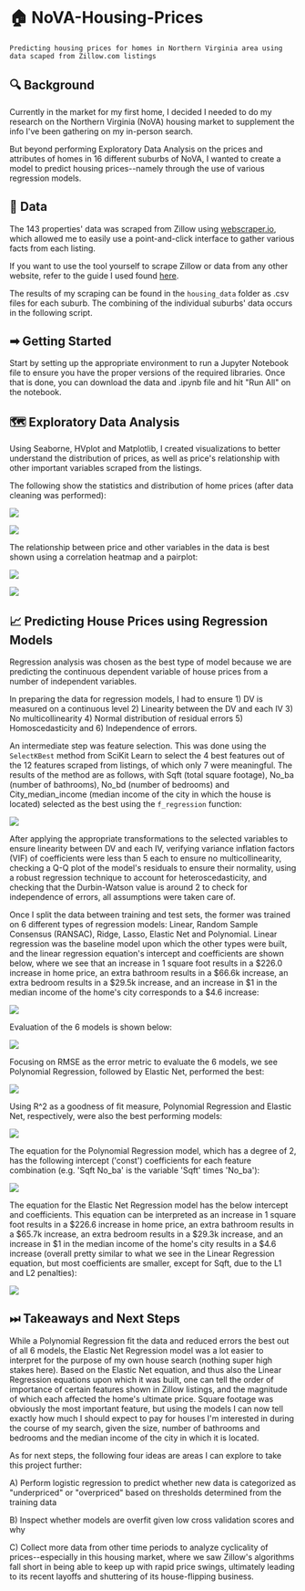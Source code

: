 # 🏠 NoVA-Housing-Prices
```
Predicting housing prices for homes in Northern Virginia area using data scaped from Zillow.com listings
```
## 🔍 Background
Currently in the market for my first home, I decided I needed to do my research on the Northern Virginia (NoVA) housing market to supplement the info I've been gathering on my in-person search.

But beyond performing Exploratory Data Analysis on the prices and attributes of homes in 16 different suburbs of NoVA, I wanted to create a model to predict housing prices--namely through the use of various regression models.

## 🔢 Data
The 143 properties' data was scraped from Zillow using [webscraper.io](https://webscraper.io/), which allowed me to easily use a point-and-click interface to gather various facts from each listing.

If you want to use the tool yourself to scrape Zillow or data from any other website, refer to the guide I used found [here](https://medium.com/fortune-for-future/how-to-scrape-zillow-data-for-free-without-writing-any-code-be2ac698e604).

The results of my scraping can be found in the `housing_data` folder as .csv files for each suburb. The combining of the individual suburbs' data occurs in the following script.

## ➡ Getting Started
Start by setting up the appropriate environment to run a Jupyter Notebook file to ensure you have the proper versions of the required libraries. Once that is done, you can download the data and .ipynb file and hit "Run All" on the notebook.

## 🗺 Exploratory Data Analysis
Using Seaborne, HVplot and Matplotlib, I created visualizations to better understand the distribution of prices, as well as price's relationship with other important variables scraped from the listings.

The following show the statistics and distribution of home prices (after data cleaning was performed):

![](housing_charts/price_description.jpg)

![](housing_charts/price_histogram.jpg)

The relationship between price and other variables in the data is best shown using a correlation heatmap and a pairplot:

![](housing_charts/heatmap.jpg)

![](housing_charts/pairplot.jpg)

## 📈 Predicting House Prices using Regression Models
Regression analysis was chosen as the best type of model because we are predicting the continuous dependent variable of house prices from a number of independent variables.

In preparing the data for regression models, I had to ensure 1) DV is measured on a continuous level 2) Linearity between the DV and each IV 3) No multicollinearity 4) Normal distribution of residual errors 5) Homoscedasticity and 6) Independence of errors.

An intermediate step was feature selection. This was done using the `SelectKBest` method from SciKit Learn to select the 4 best features out of the 12 features scraped from listings, of which only 7 were meaningful. The results of the method are as follows, with Sqft (total square footage), No_ba (number of bathrooms), No_bd (number of bedrooms) and City_median_income (median income of the city in which the house is located) selected as the best using the `f_regression` function:

![](housing_charts/selectKBest.jpg)

After applying the appropriate transformations to the selected variables to ensure linearity between DV and each IV, verifying variance inflation factors (VIF) of coefficients were less than 5 each to ensure no multicollinearity, checking a Q-Q plot of the model's residuals to ensure their normality, using a robust regression technique to account for heteroscedasticity, and checking that the Durbin-Watson value is around 2 to check for independence of errors, all assumptions were taken care of.

Once I split the data between training and test sets, the former was trained on 6 different types of regression models: Linear, Random Sample Consensus (RANSAC), Ridge, Lasso, Elastic Net and Polynomial. Linear regression was the baseline model upon which the other types were built, and the linear regression equation's intercept and coefficients are shown below, where we see that an increase in 1 square foot results in a $226.0 increase in home price, an extra bathroom results in a $66.6k increase, an extra bedroom results in a $29.5k increase, and an increase in $1 in the median income of the home's city corresponds to a $4.6 increase:

![](housing_charts/linreg_coefficients.jpg)

Evaluation of the 6 models is shown below:

![](housing_charts/model_evaluation.jpg)

Focusing on RMSE as the error metric to evaluate the 6 models, we see Polynomial Regression, followed by Elastic Net, performed the best:

![](housing_charts/RMSE_scores.jpg)

Using R^2 as a goodness of fit measure, Polynomial Regression and Elastic Net, respectively, were also the best performing models:

![](housing_charts/R2_square.jpg)

The equation for the Polynomial Regression model, which has a degree of 2, has the following intercept ('const') coefficients for each feature combination (e.g. 'Sqft No_ba' is the variable 'Sqft' times 'No_ba'):

![](housing_charts/polyreg_coefficients.jpg)

The equation for the Elastic Net Regression model has the below intercept and coefficients. This equation can be interpreted as an increase in 1 square foot results in a $226.6 increase in home price, an extra bathroom results in a $65.7k increase, an extra bedroom results in a $29.3k increase, and an increase in $1 in the median income of the home's city results in a $4.6 increase (overall pretty similar to what we see in the Linear Regression equation, but most coefficients are smaller, except for Sqft, due to the L1 and L2 penalties):

![](housing_charts/elasticnet_coefficients.jpg)

## ⏭ Takeaways and Next Steps

While a Polynomial Regression fit the data and reduced errors the best out of all 6 models, the Elastic Net Regression model was a lot easier to interpret for the purpose of my own house search (nothing super high stakes here). Based on the Elastic Net equation, and thus also the Linear Regression equations upon which it was built, one can tell the order of importance of certain features shown in Zillow listings, and the magnitude of which each affected the home's ultimate price. Square footage was obviously the most important feature, but using the models I can now tell exactly how much I should expect to pay for houses I'm interested in during the course of my search, given the size, number of bathrooms and bedrooms and the median income of the city in which it is located. 

As for next steps, the following four ideas are areas I can explore to take this project further:

A) Perform logistic regression to predict whether new data is categorized as "underpriced" or "overpriced" based on thresholds determined from the training data

B) Inspect whether models are overfit given low cross validation scores and why

C) Collect more data from other time periods to analyze cyclicality of prices--especially in this housing market, where we saw Zillow's algorithms fall short in being able to keep up with rapid price swings, ultimately leading to its recent layoffs and shuttering of its house-flipping business.
